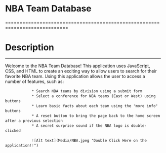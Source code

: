 # NBA Team Database #
============================================================================

# Description
----------------------------------------------------------------------------
 Welcome to the NBA Team Database! This application uses JavaScript, CSS, and HTML to create an exciting way to allow users to search for their favorite NBA team. Using this application allows the user to access a number of features, such as:
                
                * Search NBA teams by division using a submit form
                * Select a conference for NBA teams (East or West) using buttons
                * Learn basic facts about each team using the "more info" buttons
                * A reset button to bring the page back to the home screen after a previous selection
                * A secret surprise sound if the NBA logo is double-clicked

                ![Alt text](Media/NBA.jpeg "Double Click Here on the application!!")



